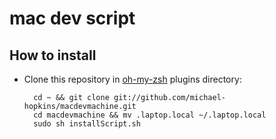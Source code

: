 mac dev script
=======================

How to install
--------------

* Clone this repository in [oh-my-zsh](http://github.com/robbyrussell/oh-my-zsh) plugins directory:

        cd ~ && git clone git://github.com/michael-hopkins/macdevmachine.git
        cd macdevmachine && mv .laptop.local ~/.laptop.local
        sudo sh installScript.sh
